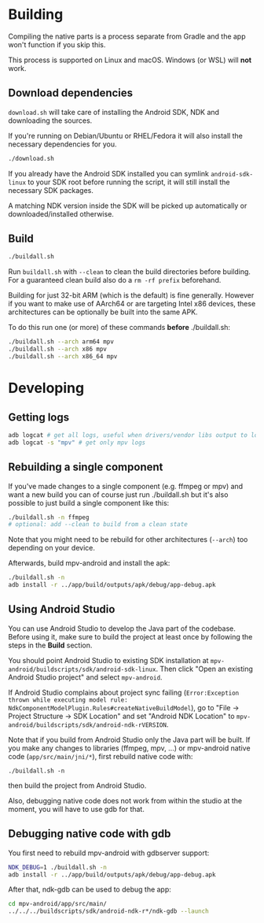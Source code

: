 # Building

Compiling the native parts is a process separate from Gradle and the app won't function if you skip this.

This process is supported on Linux and macOS. Windows (or WSL) will **not** work.

## Download dependencies

`download.sh` will take care of installing the Android SDK, NDK and downloading the sources.

If you're running on Debian/Ubuntu or RHEL/Fedora it will also install the necessary dependencies for you.

```sh
./download.sh
```

If you already have the Android SDK installed you can symlink `android-sdk-linux` to your SDK root
before running the script, it will still install the necessary SDK packages.

A matching NDK version inside the SDK will be picked up automatically or downloaded/installed otherwise.

## Build

```sh
./buildall.sh
```

Run `buildall.sh` with `--clean` to clean the build directories before building.
For a guaranteed clean build also do a `rm -rf prefix` beforehand.

Building for just 32-bit ARM (which is the default) is fine generally.
However if you want to make use of AArch64 or are targeting Intel x86 devices,
these architectures can be optionally be built into the same APK.

To do this run one (or more) of these commands **before** ./buildall.sh:
```sh
./buildall.sh --arch arm64 mpv
./buildall.sh --arch x86 mpv
./buildall.sh --arch x86_64 mpv
```

# Developing

## Getting logs

```sh
adb logcat # get all logs, useful when drivers/vendor libs output to logcat
adb logcat -s "mpv" # get only mpv logs
```

## Rebuilding a single component

If you've made changes to a single component (e.g. ffmpeg or mpv) and want a new build you can of course just run ./buildall.sh but it's also possible to just build a single component like this:

```sh
./buildall.sh -n ffmpeg
# optional: add --clean to build from a clean state
```

Note that you might need to be rebuild for other architectures (`--arch`) too depending on your device.

Afterwards, build mpv-android and install the apk:

```sh
./buildall.sh -n
adb install -r ../app/build/outputs/apk/debug/app-debug.apk
```

## Using Android Studio

You can use Android Studio to develop the Java part of the codebase. Before using it, make sure to build the project at least once by following the steps in the **Build** section.

You should point Android Studio to existing SDK installation at `mpv-android/buildscripts/sdk/android-sdk-linux`. Then click "Open an existing Android Studio project" and select `mpv-android`.

If Android Studio complains about project sync failing (`Error:Exception thrown while executing model rule: NdkComponentModelPlugin.Rules#createNativeBuildModel`), go to "File -> Project Structure -> SDK Location" and set "Android NDK Location" to `mpv-android/buildscripts/sdk/android-ndk-rVERSION`.

Note that if you build from Android Studio only the Java part will be built. If you make any changes to libraries (ffmpeg, mpv, ...) or mpv-android native code (`app/src/main/jni/*`), first rebuild native code with:

```
./buildall.sh -n
```

then build the project from Android Studio.

Also, debugging native code does not work from within the studio at the moment, you will have to use gdb for that.

## Debugging native code with gdb

You first need to rebuild mpv-android with gdbserver support:

```sh
NDK_DEBUG=1 ./buildall.sh -n
adb install -r ../app/build/outputs/apk/debug/app-debug.apk
```

After that, ndk-gdb can be used to debug the app:

```sh
cd mpv-android/app/src/main/
../../../buildscripts/sdk/android-ndk-r*/ndk-gdb --launch
```
